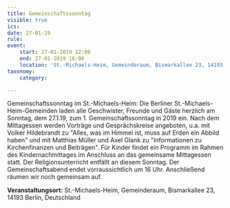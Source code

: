 ```yaml
---
title: Gemeinschaftssonntag
visible: true
ics: 
date: 27-01-19
rule: 
event:
	start: 27-01-2019 12:00
	end: 27-01-2019 16:00
	location: 'St.-Michaels-Heim, Gemeinderaum, Bismarkallee 23, 14193 Berlin, Deutschland'
taxonomy:
	category: 

---
```

Gemeinschaftssonntag im St.-Michaels-Heim:
Die Berliner St.-Michaels-Heim-Gemeinden laden alle Geschwister, Freunde und Gäste herzlich am Sonntag, dem 27.1.19, zum 1. Gemeinschaftssonntag in 2019 ein. Nach dem Mittagessen werden Vorträge und Gesprächskreise angeboten, u.a. mit Volker Hildebrandt zu "Alles, was im Himmel ist, muss auf Erden ein Abbild haben" und mit Matthias Müller und Axel Glank zu "Informationen zu Kirchenfinanzen und Beiträgen". Für Kinder findet ein Programm im Rahmen des Kindernachmittages im Anschluss an das gemeinsame Mittagessen statt. Der Religionsunterricht entfällt an diesem Sonntag. Der Gemeinschaftsabend endet vorraussichtlich um 16 Uhr. Anschließend räumen wir noch gemeinsam auf.


**Veranstaltungsort:** St.-Michaels-Heim,
Gemeinderaum,
Bismarkallee 23,
14193 Berlin,
Deutschland

